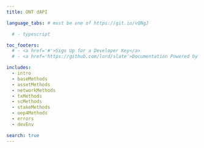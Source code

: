 ```yaml
---
title: ONT dAPI

language_tabs: # must be one of https://git.io/vQNgJ

  # - typescript

toc_footers:
  # - <a href='#'>Sign Up for a Developer Key</a>
  # - <a href='https://github.com/lord/slate'>Documentation Powered by Slate</a>

includes:
  - intro
  - baseMethods
  - assetMethods
  - networkMethods
  - txMethods
  - scMethods
  - stakeMethods
  - oep4Methods
  - errors
  - devEnv

search: true
---
```

